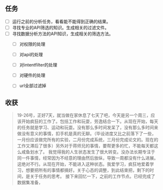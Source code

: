 ## 任务

* [ ] 运行之前的分析任务，看看能不能得到正确的结果。
* [ ] 寻找专业的API筛选的知识。生成相关的过滤文件。
* [ ] 寻找数据分析方法的API知识，生成相关的筛选方法。
  * [ ] 对权限的处理
  * [ ] 对api的处理
  * [ ] 对intentfilter的处理
  * [ ] 对硬件的处理
  * [ ] url全部过滤掉



## 收获

> 19-26号，正好7天，就当做在家休息了七天了吧，今天是另一个周三，应该开始疯狂的工作了。包括工作和玩耍，劳逸结合一下。从现在开始，每天的任务就是学习、运动和玩耍。没有那么多时间发呆了，没有那么多时间来做没有意义的事情，扣手机是真的无聊。（毕设进度又比之前落下了一些，一月份应该做完所有的实验，二月份完成系统，三月份完成论文的。现在的工作又滞后了很多）另外对于蒋师兄的事情，要帮更多的忙，不能每天都这么咸鱼划水了。
> 我觉得我的人生状态发生了很大转变。没办法长期专注于同一件事情，经常因为不经意的理由然后放纵，导致一周都没有什么进展。这绝对不行。从现在开始，不能进入这种状态。我爱学习，疯狂地爱着学习，想要把所有的事情都搞好。关于心态的调整，到此结束把，剩下的时间，是关于任务的思考。
> 接下来回忆一下，之前的工作节点。已经完成了数据集准备，



